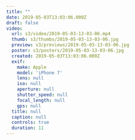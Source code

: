 ```yaml
---
title: ""
date: 2019-05-03T13:03:06.000Z
draft: false
video:
  url: s3/video/2019-05-03-13-03-06.mp4
  thumb: s3/thumbs/2019-05-03-13-03-06.jpg
  preview: s3/previews/2019-05-03-13-03-06.jpg
  poster: s3/posters/2019-05-03-13-03-06.jpg
  created: 2019-05-03T13:03:06.000Z
  exif:
    make: Apple
    model: 'iPhone 7'
    lens: null
    iso: null
    aperture: null
    shutter_speed: null
    focal_length: null
    gps: null
  title: null
  caption: null
  controls: true
  duration: 11
---
```


